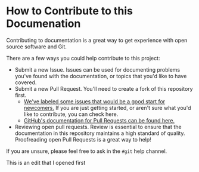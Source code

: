 # How to Contribute to this Documenation

Contributing to documentation is a great way to get
experience with open source software and Git.

There are a few ways you could help contribute to this project:

- Submit a new Issue. Issues can be used for documenting
problems you've found with the documentation, or topics that you'd like to have covered.
- Submit a new Pull Request. You'll need to create a fork of this repository first.
    - [We've labeled some issues that would be a good start for newcomers.](https://github.com/pisanorg/Student-Git-Docs/issues?q=is%3Aopen+is%3Aissue+label%3A%22good+first+issue%22)
    If you are just getting started, or aren't sure what
    you'd like to contribute, you can check here.
    - [GitHub's documentation for Pull Requests can be found here.](https://help.github.com/articles/creating-a-pull-request/)
- Reviewing open pull requests. Review is essential to ensure
that the documentation in this repository maintains a
high standard of quality. Proofreading open Pull Requests
is a great way to help!

If you are unsure, please feel free to ask in the `#git` help channel.

This is an edit that I opened first
